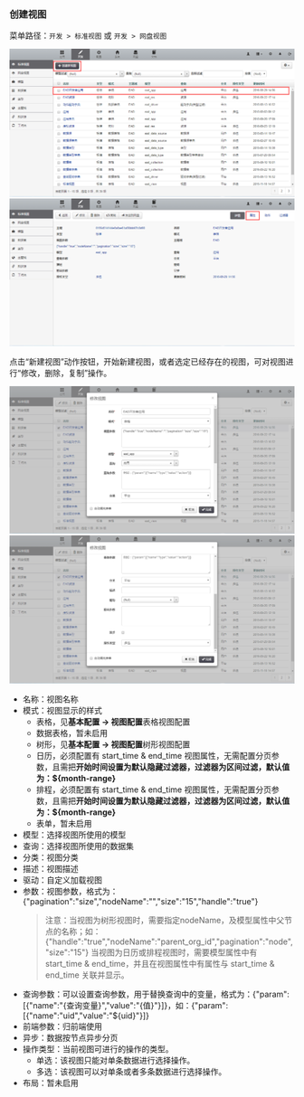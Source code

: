 ### 创建视图

菜单路径：`开发 > 标准视图` 或 `开发 > 网盘视图`

![PNG](..\images\view\1.png)
![PNG](..\images\view\2.png)

点击“新建视图”动作按钮，开始新建视图，或者选定已经存在的视图，可对视图进行“修改，删除，复制”操作。

![PNG](..\images\view\3.png)
![PNG](..\images\view\4.png)

- 名称：视图名称
- 模式：视图显示的样式
  - 表格，见**基本配置 -> 视图配置**表格视图配置
  - 数据表格，暂未启用
  - 树形，见**基本配置 -> 视图配置**树形视图配置
  - 日历，必须配置有 start_time & end_time 视图属性，无需配置分页参数，且需把**开始时间设置为默认隐藏过滤器，过滤器为区间过滤，默认值为：${month-range}**
  - 排程，必须配置有 start_time & end_time 视图属性，无需配置分页参数，且需把**开始时间设置为默认隐藏过滤器，过滤器为区间过滤，默认值为：${month-range}**
  - 表单，暂未启用
- 模型：选择视图所使用的模型
- 查询：选择视图所使用的数据集
- 分类：视图分类
- 描述：视图描述
- 驱动：自定义加载视图
- 参数：视图参数，格式为：{"pagination":"size","nodeName":"","size":"15","handle":"true"}
  > 注意：当视图为树形视图时，需要指定nodeName，及模型属性中父节点的名称；如：{"handle":"true","nodeName":"parent_org_id","pagination":"node","size":"15"}
  > 当视图为日历或排程视图时，需要模型属性中有 start_time & end_time，并且在视图属性中有属性与 start_time & end_time 关联并显示。
- 查询参数：可以设置查询参数，用于替换查询中的变量，格式为：{"param":[{"name":"{查询变量}","value":"{值}"}]}，如：{"param":[{"name":"uid","value":"${uid}"}]}
- 前端参数：归前端使用
- 异步：数据按节点异步分页
- 操作类型：当前视图可进行的操作的类型。
  - 单选：该视图只能对单条数据进行选择操作。
  - 多选：该视图可以对单条或者多条数据进行选择操作。
- 布局：暂未启用
